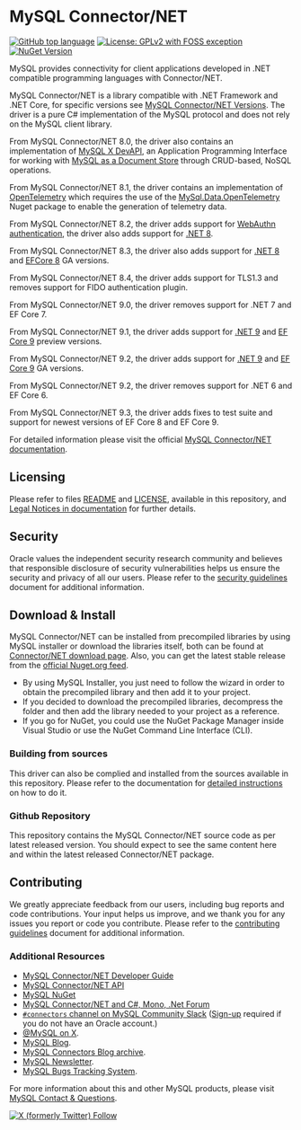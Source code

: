 # MySQL Connector/NET

[![GitHub top language](https://img.shields.io/github/languages/top/mysql/mysql-connector-net)](https://github.com/mysql/mysql-connector-net) [![License: GPLv2 with FOSS exception](https://img.shields.io/badge/license-GPLv2_with_FOSS_exception-c30014)](LICENSE) [![NuGet Version](https://img.shields.io/nuget/v/MySQL.Data)](https://www.nuget.org/profiles/MySQL/)

MySQL provides connectivity for client applications developed in .NET compatible programming languages with Connector/NET.

MySQL Connector/NET is a library compatible with .NET Framework and .NET Core, for specific versions see [MySQL Connector/NET Versions](https://dev.mysql.com/doc/connector-net/en/connector-net-versions.html). The driver is a pure C# implementation of the MySQL protocol and does not rely on the MySQL client library.

From MySQL Connector/NET 8.0, the driver also contains an implementation of [MySQL X DevAPI](https://dev.mysql.com/doc/x-devapi-userguide/en/), an Application Programming Interface for working with [MySQL as a Document Store](https://dev.mysql.com/doc/refman/8.0/en/document-store.html) through CRUD-based, NoSQL operations.

From MySQL Connector/NET 8.1, the driver contains an implementation of [OpenTelemetry](https://dev.mysql.com/doc/connector-net/en/connector-net-programming-telemetry.html) which requires the use of the [MySql.Data.OpenTelemetry](https://www.nuget.org/packages/MySql.Data.OpenTelemetry/) Nuget package to enable the generation of telemetry data.

From MySQL Connector/NET 8.2, the driver adds support for [WebAuthn authentication](https://dev.mysql.com/doc/dev/connector-net/latest/api/data_api/MySql.Data.MySqlClient.WebAuthnActionCallback.html), the driver also adds support for [.NET 8](https://learn.microsoft.com/en-us/dotnet/core/whats-new/dotnet-8/).

From MySQL Connector/NET 8.3, the driver also adds support for [.NET 8](https://learn.microsoft.com/en-us/dotnet/core/whats-new/dotnet-8/) and [EFCore 8](https://learn.microsoft.com/en-us/ef/core/what-is-new/ef-core-8.0/whatsnew/) GA versions.

From MySQL Connector/NET 8.4, the driver adds support for TLS1.3 and removes support for FIDO authentication plugin.

From MySQL Connector/NET 9.0, the driver removes support for .NET 7 and EF Core 7.

From MySQL Connector/NET 9.1, the driver adds support for [.NET 9](https://learn.microsoft.com/en-us/dotnet/core/whats-new/dotnet-9/overview/) and [EF Core 9](https://learn.microsoft.com/en-us/ef/core/what-is-new/ef-core-9.0/whatsnew/) preview versions.

From MySQL Connector/NET 9.2, the driver adds support for [.NET 9](https://learn.microsoft.com/en-us/dotnet/core/whats-new/dotnet-9/overview/) and [EF Core 9](https://learn.microsoft.com/en-us/ef/core/what-is-new/ef-core-9.0/whatsnew/) GA versions.

From MySQL Connector/NET 9.2, the driver removes support for .NET 6 and EF Core 6.

From MySQL Connector/NET 9.3, the driver adds fixes to test suite and support for newest versions of EF Core 8 and EF Core 9.

For detailed information please visit the official [MySQL Connector/NET documentation](https://dev.mysql.com/doc/connector-net/en/).

## Licensing

Please refer to files [README](README) and [LICENSE](LICENSE), available in this repository, and [Legal Notices in documentation](https://dev.mysql.com/doc/connector-net/en/preface.html) for further details.

## Security

Oracle values the independent security research community and believes that responsible disclosure of security vulnerabilities helps us ensure the security and privacy of all our users. Please refer to the [security guidelines](SECURITY.md) document for additional information.

## Download & Install

MySQL Connector/NET can be installed from precompiled libraries by using MySQL installer or download the libraries itself, both can be found at [Connector/NET download page](https://dev.mysql.com/downloads/connector/net/). Also, you can get the latest stable release from the [official Nuget.org feed](https://www.nuget.org/profiles/MySQL).

* By using MySQL Installer, you just need to follow the wizard in order to obtain the precompiled library and then add it to your project.
* If you decided to download the precompiled libraries, decompress the folder and then add the library needed to your project as a reference.
* If you go for NuGet, you could use the NuGet Package Manager inside Visual Studio or use the NuGet Command Line Interface (CLI).

### Building from sources

This driver can also be complied and installed from the sources available in this repository. Please refer to the documentation for [detailed instructions](https://dev.mysql.com/doc/connector-net/en/connector-net-installation-source.html) on how to do it.

### Github Repository

This repository contains the MySQL Connector/NET source code as per latest released version. You should expect to see the same content here and within the latest released Connector/NET package.

## Contributing

We greatly appreciate feedback from our users, including bug reports and code contributions. Your input helps us improve, and we thank you for any issues you report or code you contribute. Please refer to the [contributing guidelines](CONTRIBUTING.md) document for additional information.

### Additional Resources

* [MySQL Connector/NET Developer Guide](https://dev.mysql.com/doc/connector-net/en/)
* [MySQL Connector/NET API](https://dev.mysql.com/doc/dev/connector-net/latest/)
* [MySQL NuGet](https://www.nuget.org/profiles/MySQL/)
* [MySQL Connector/NET and C#, Mono, .Net Forum](https://forums.mysql.com/list.php?38)
* [`#connectors` channel on MySQL Community Slack](https://mysqlcommunity.slack.com/messages/connectors/)  ([Sign-up](https://lefred.be/mysql-community-on-slack/) required if you do not have an Oracle account.)
* [@MySQL on X](https://x.com/MySQL/).
* [MySQL Blog](https://blogs.oracle.com/mysql/).
* [MySQL Connectors Blog archive](https://dev.mysql.com/blog-archive/?cat=Connectors%20%2F%20Languages).
* [MySQL Newsletter](https://www.mysql.com/news-and-events/newsletter/).
* [MySQL Bugs Tracking System](https://bugs.mysql.com).

For more information about this and other MySQL products, please visit [MySQL Contact & Questions](https://www.mysql.com/about/contact/).

[![X (formerly Twitter) Follow](https://img.shields.io/twitter/follow/MySQL.svg?label=Follow%20%40MySQL&style=social)](https://x.com/intent/follow?screen_name=MySQL)
